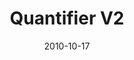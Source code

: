 ---
title: "Quantifier V2"
description: "Optimize my web’s performance (Analytical)"
date: "2010-10-17"
contact: "jcramer@mozilla.com"

product:
  -
    name: "Quantifier"
    icon: "./images/icon.svg"
    hero:
      -
        title: "Get your web superpower"
        text: "Use interactive tools to shape your web experience. You can find out how to optimize site performance, avoid security pitfalls, and learn more about the workings of the web."
        cta: "Get Quantifier"
        image: "./images/quantifier-v2-hero.png"
    facets:
      -
        title: "See your web behavior"
        text: "Apply Quantifier's x-ray vision to your browsing experience. You don’t have to be a developer to see how each part of a page is working."
        image: "./images/quantifier-v2-facet-1.png"
      -
        title: "Optimize your web experience"
        text: "Tweak Quantifier settings to optimize your time online: you can altogether avoid poorly performing sites and streamline your experience, or you can roll your sleeves up to tool around and hack things for improvement."
        image: "./images/quantifier-v2-facet-2.png"
      -
        title: "Join a cohort"
        text: "Check out how others are tooling around and join them in homegrown projects. Have an idea of how to make Quantifier better? Pitch any projects to us to vet, and we’ll add the best ideas to Quantifier."
        image: "./images/quantifier-v2-facet-3.png"
---